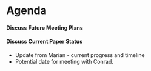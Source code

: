 # Agenda

#### Discuss Future Meeting Plans 


#### Discuss Current Paper Status 
- Update from Marian - current progress and timeline 
- Potential date for meeting with Conrad.

